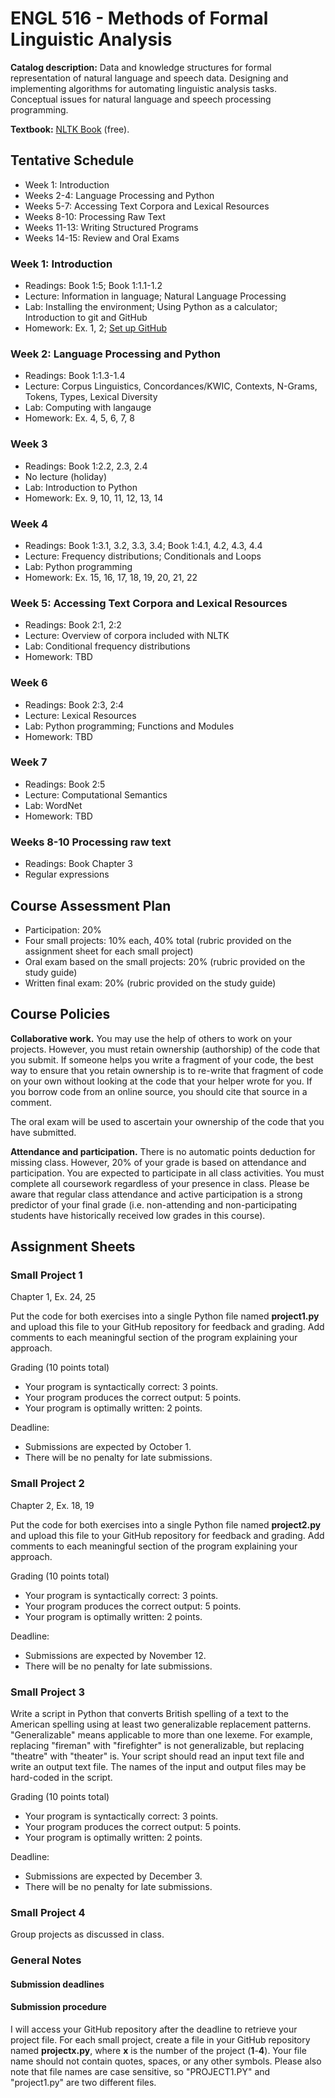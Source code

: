 # ENGL 516 - Methods of Formal Linguistic Analysis

**Catalog description:** Data and knowledge structures for formal representation of natural language and speech data. Designing and implementing algorithms for automating linguistic analysis tasks. Conceptual issues for natural language and speech processing programming.

**Textbook:** [NLTK Book](https://www.nltk.org/book/) (free).

## Tentative Schedule

- Week 1: Introduction
- Weeks 2-4: Language Processing and Python
- Weeks 5-7: Accessing Text Corpora and Lexical Resources
- Weeks 8-10: Processing Raw Text
- Weeks 11-13: Writing Structured Programs
- Weeks 14-15: Review and Oral Exams

### Week 1: Introduction

- Readings: Book 1:5; Book 1:1.1-1.2
- Lecture: Information in language; Natural Language Processing
- Lab: Installing the environment; Using Python as a calculator; Introduction to git and GitHub
- Homework: Ex. 1, 2; [Set up GitHub](setup_github.md)

### Week 2: Language Processing and Python

- Readings: Book 1:1.3-1.4
- Lecture: Corpus Linguistics, Concordances/KWIC, Contexts, N-Grams, Tokens, Types, Lexical Diversity
- Lab: Computing with langauge
- Homework: Ex. 4, 5, 6, 7, 8

### Week 3

- Readings: Book 1:2.2, 2.3, 2.4
- No lecture (holiday)
- Lab: Introduction to Python
- Homework: Ex. 9, 10, 11, 12, 13, 14

### Week 4

- Readings: Book 1:3.1, 3.2, 3.3, 3.4; Book 1:4.1, 4.2, 4.3, 4.4
- Lecture: Frequency distributions; Conditionals and Loops
- Lab: Python programming
- Homework: Ex. 15, 16, 17, 18, 19, 20, 21, 22

### Week 5: Accessing Text Corpora and Lexical Resources

- Readings: Book 2:1, 2:2
- Lecture: Overview of corpora included with NLTK
- Lab: Conditional frequency distributions
- Homework: TBD

### Week 6

- Readings: Book 2:3, 2:4
- Lecture: Lexical Resources
- Lab: Python programming; Functions and Modules
- Homework: TBD

### Week 7

- Readings: Book 2:5
- Lecture: Computational Semantics
- Lab: WordNet
- Homework: TBD

### Weeks 8-10 Processing raw text

- Readings: Book Chapter 3
- Regular expressions

## Course Assessment Plan

- Participation: 20%
- Four small projects: 10% each, 40% total (rubric provided on the assignment sheet for each small project)
- Oral exam based on the small projects: 20% (rubric provided on the study guide)
- Written final exam: 20% (rubric provided on the study guide)

## Course Policies

**Collaborative work.** You may use the help of others to work on your projects. However, you must retain
ownership (authorship) of the code that you submit. If someone helps you write a fragment of your code,
the best way to ensure that you retain ownership is to re-write that fragment of code on your own without
looking at the code that your helper wrote for you. If you borrow code from an online source, you should
cite that source in a comment.

The oral exam will be used to ascertain your ownership of the code that you have submitted.

**Attendance and participation.** There is no automatic points deduction for missing class. However, 20% of your grade is based on attendance and participation.
You are expected to participate in all class activities.
You must complete all coursework regardless of your presence in class.
Please be aware that regular class attendance and active participation is a strong predictor of your final grade
(i.e. non-attending and non-participating students have historically received low grades in this course).

## Assignment Sheets

### Small Project 1

Chapter 1, Ex. 24, 25

Put the code for both exercises into a single Python file named **project1.py** and upload this file to your GitHub repository for feedback and grading. Add comments to each meaningful section of the program explaining your approach.

Grading (10 points total)
- Your program is syntactically correct: 3 points.
- Your program produces the correct output: 5 points.
- Your program is optimally written: 2 points.

Deadline:
- Submissions are expected by October 1.
- There will be no penalty for late submissions.

### Small Project 2

Chapter 2, Ex. 18, 19

Put the code for both exercises into a single Python file named **project2.py** and upload this file to your GitHub repository for feedback and grading. Add comments to each meaningful section of the program explaining your approach.

Grading (10 points total)
- Your program is syntactically correct: 3 points.
- Your program produces the correct output: 5 points.
- Your program is optimally written: 2 points.

Deadline:
- Submissions are expected by November 12.
- There will be no penalty for late submissions.

### Small Project 3

Write a script in Python that converts British spelling of a text to the American spelling using at least two generalizable replacement patterns. "Generalizable" means applicable to more than one lexeme. For example, replacing "fireman" with "firefighter" is not generalizable, but replacing "theatre" with "theater" is. Your script should read an input text file and write an output text file. The names of the input and output files may be hard-coded in the script.

Grading (10 points total)
- Your program is syntactically correct: 3 points.
- Your program produces the correct output: 5 points.
- Your program is optimally written: 2 points.

Deadline:
- Submissions are expected by December 3.
- There will be no penalty for late submissions.

### Small Project 4

Group projects as discussed in class.

### General Notes

#### Submission deadlines

#### Submission procedure

I will access your GitHub
repository after the deadline to retrieve your project file. For each small project, create a file
in your GitHub repository named **projectx.py**, where **x** is the number of the project (**1**-**4**).
Your file name should not contain quotes, spaces,
or any other symbols. Please also note that file names are case sensitive,
so "PROJECT1.PY" and "project1.py" are two different files.

